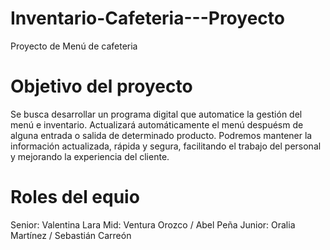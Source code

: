 # Inventario-Cafeteria---Proyecto
Proyecto de Menú de cafeteria
# Objetivo del proyecto
Se busca desarrollar un programa digital que automatice la gestión del menú e inventario. Actualizará automáticamente el menú despuésm de alguna entrada o salida de determinado producto. Podremos mantener la información actualizada, rápida y segura, facilitando el trabajo del personal y mejorando la experiencia del cliente.
# Roles del equio
Senior: Valentina Lara
Mid: Ventura Orozco / Abel Peña
Junior: Oralia Martínez / Sebastián Carreón